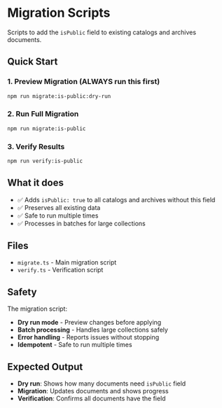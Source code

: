 # Migration Scripts

Scripts to add the `isPublic` field to existing catalogs and archives documents.

## Quick Start

### 1. Preview Migration (ALWAYS run this first)

```bash
npm run migrate:is-public:dry-run
```

### 2. Run Full Migration

```bash
npm run migrate:is-public
```

### 3. Verify Results

```bash
npm run verify:is-public
```

## What it does

- ✅ Adds `isPublic: true` to all catalogs and archives without this field
- ✅ Preserves all existing data
- ✅ Safe to run multiple times
- ✅ Processes in batches for large collections

## Files

- `migrate.ts` - Main migration script
- `verify.ts` - Verification script

## Safety

The migration script:
- **Dry run mode** - Preview changes before applying
- **Batch processing** - Handles large collections safely  
- **Error handling** - Reports issues without stopping
- **Idempotent** - Safe to run multiple times

## Expected Output

- **Dry run**: Shows how many documents need `isPublic` field
- **Migration**: Updates documents and shows progress
- **Verification**: Confirms all documents have the field
